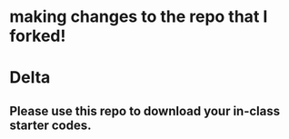 # making changes to the repo that I forked!
# Delta

## Please use this repo to download your in-class starter codes.
